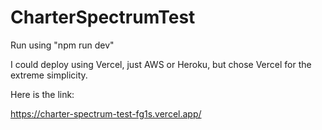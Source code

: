 # CharterSpectrumTest


 
Run using "npm run dev"

I could deploy using Vercel, just AWS or Heroku, but chose Vercel for the extreme simplicity. 

Here is the link:

https://charter-spectrum-test-fg1s.vercel.app/ 
